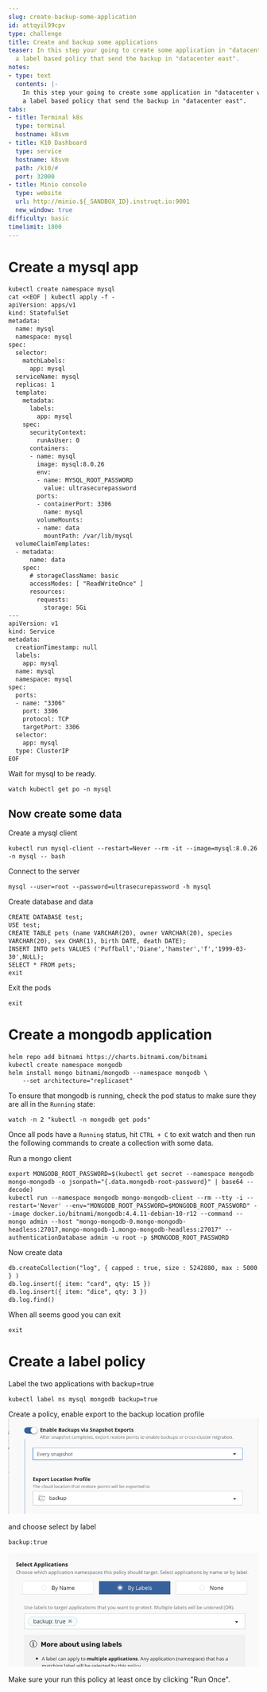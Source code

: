```yaml
---
slug: create-backup-some-application
id: attqyil99cpv
type: challenge
title: Create and backup some applications
teaser: In this step your going to create some application in "datacenter west" and
  a label based policy that send the backup in "datacenter east".
notes:
- type: text
  contents: |-
    In this step your going to create some application in "datacenter west" and
    a label based policy that send the backup in "datacenter east".
tabs:
- title: Terminal k8s
  type: terminal
  hostname: k8svm
- title: K10 Dashboard
  type: service
  hostname: k8svm
  path: /k10/#
  port: 32000
- title: Minio console
  type: website
  url: http://minio.${_SANDBOX_ID}.instruqt.io:9001
  new_window: true
difficulty: basic
timelimit: 1800
---
```


# Create a mysql app

```
kubectl create namespace mysql
cat <<EOF | kubectl apply -f -
apiVersion: apps/v1
kind: StatefulSet
metadata:
  name: mysql
  namespace: mysql
spec:
  selector:
    matchLabels:
      app: mysql
  serviceName: mysql
  replicas: 1
  template:
    metadata:
      labels:
        app: mysql
    spec:
      securityContext:
        runAsUser: 0
      containers:
      - name: mysql
        image: mysql:8.0.26
        env:
        - name: MYSQL_ROOT_PASSWORD
          value: ultrasecurepassword
        ports:
        - containerPort: 3306
          name: mysql
        volumeMounts:
        - name: data
          mountPath: /var/lib/mysql
  volumeClaimTemplates:
  - metadata:
      name: data
    spec:
      # storageClassName: basic
      accessModes: [ "ReadWriteOnce" ]
      resources:
        requests:
          storage: 5Gi
---
apiVersion: v1
kind: Service
metadata:
  creationTimestamp: null
  labels:
    app: mysql
  name: mysql
  namespace: mysql
spec:
  ports:
  - name: "3306"
    port: 3306
    protocol: TCP
    targetPort: 3306
  selector:
    app: mysql
  type: ClusterIP
EOF
```

Wait for mysql to be ready.
```
watch kubectl get po -n mysql
```


## Now create some data

Create a mysql client
```
kubectl run mysql-client --restart=Never --rm -it --image=mysql:8.0.26 -n mysql -- bash
```
Connect to the server
```
mysql --user=root --password=ultrasecurepassword -h mysql
```
Create database and data
```
CREATE DATABASE test;
USE test;
CREATE TABLE pets (name VARCHAR(20), owner VARCHAR(20), species VARCHAR(20), sex CHAR(1), birth DATE, death DATE);
INSERT INTO pets VALUES ('Puffball','Diane','hamster','f','1999-03-30',NULL);
SELECT * FROM pets;
exit
```

Exit the pods
```
exit
```



# Create a mongodb application

```console
helm repo add bitnami https://charts.bitnami.com/bitnami
kubectl create namespace mongodb
helm install mongo bitnami/mongodb --namespace mongodb \
    --set architecture="replicaset"
```

To ensure that mongodb is running, check the pod status to make sure they are all in the `Running` state:

```console
watch -n 2 "kubectl -n mongodb get pods"
```

Once all pods have a `Running` status, hit `CTRL + C` to exit watch and then run the following commands to create a collection with some data.


Run a mongo client
```console
export MONGODB_ROOT_PASSWORD=$(kubectl get secret --namespace mongodb mongo-mongodb -o jsonpath="{.data.mongodb-root-password}" | base64 --decode)
kubectl run --namespace mongodb mongo-mongodb-client --rm --tty -i --restart='Never' --env="MONGODB_ROOT_PASSWORD=$MONGODB_ROOT_PASSWORD" --image docker.io/bitnami/mongodb:4.4.11-debian-10-r12 --command -- mongo admin --host "mongo-mongodb-0.mongo-mongodb-headless:27017,mongo-mongodb-1.mongo-mongodb-headless:27017" --authenticationDatabase admin -u root -p $MONGODB_ROOT_PASSWORD
```

Now create data
```
db.createCollection("log", { capped : true, size : 5242880, max : 5000 } )
db.log.insert({ item: "card", qty: 15 })
db.log.insert({ item: "dice", qty: 3 })
db.log.find()
```

When all seems good you can exit
```
exit
```

# Create a label policy

Label the two applications with backup=true

```
kubectl label ns mysql mongodb backup=true
```

Create a policy, enable export to the backup location profile
![Export to backup](../assets/export-to-backup.png)

and choose select by label
```
backup:true
```
![By label](../assets/by-label.png)

Make sure your run this policy at least once by clicking "Run Once".